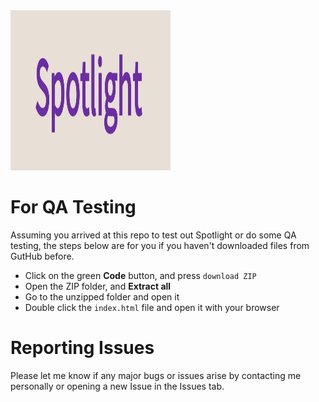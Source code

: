 <picture>
  <source media="(prefers-color-scheme: dark)" srcset="img/spotlightTitle.PNG">
  <source media="(prefers-color-scheme: light)" srcset="img/spotlightTitle.PNG">
  <img style="height:256px;width:256px;" alt="spotlight Title" src="img/spotlightTitle.PNG">
</picture>

# For QA Testing
Assuming you arrived at this repo to test out Spotlight or do some QA testing, the steps below are for you if you haven't downloaded files from GutHub before.
- Click on the green **Code** button, and press ```download ZIP```
- Open the ZIP folder, and **Extract all**
- Go to the unzipped folder and open it
- Double click the ```index.html``` file and open it with your browser

# Reporting Issues
Please let me know if any major bugs or issues arise by contacting me personally or opening a new Issue in the Issues tab.
